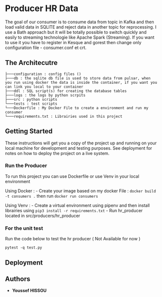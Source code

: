 # Producer HR Data

The goal of our consumer is to consume data from topic in Kafka and then load valid data in SQLITE and reject data in another topic for
reprocessing. I use a Bath approach but it will be totally possible to switch quickly and easily to streaming technologie like
Apache Spark (Streaming). If you want to use it you have to register in Kesque and gorest then change only configuration file - consumer.conf et crt.

## The Architecutre

```
├───configuration : config files ()
├───db : the sqlite db file is used to store data from pulsar, when you run using docker the data is inside the container, if you want you can link you local to your container
├───ddl : SQL script(s) for creating the database tables
├───logs : the logs by python scrpits
├───src : python scripts
└───tests : test scripts
└───Dockerfile : My Docker File to create a environment and run my consumer
└───requirements.txt : Librairies used in this project
```

## Getting Started

These instructions will get you a copy of the project up and running on your local machine for development and testing purposes. See deployment for notes on how to deploy the project on a live system.

### Run the Producer

To run this project you can use Dockerfile or use Venv in your local environment
 
 Using Docker : 
    - Create your image based on my docker File : ``` docker build -t consumers . ``` then run ``` docker run consumers ```  
 
 Using Venv : 
    - Create a virtual environment using pipenv and then install librairies using ```pip3 install -r requirements.txt```
    - Run hr_producer located in src/producers/hr_producer
    

### For the unit test

Run the code below to test the hr producer ( Not Available for now )

```
pytest -q test.py
```

## Deployment


## Authors

* **Youssef HISSOU**